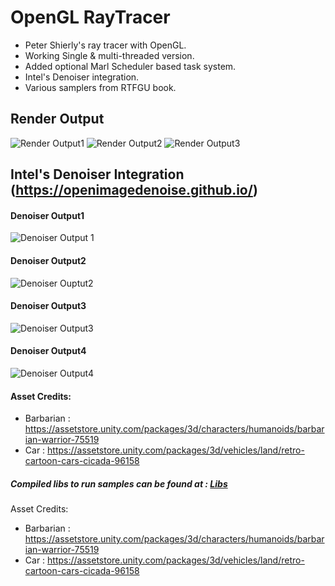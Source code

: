 # OpenGL RayTracer
* Peter Shierly's ray tracer with OpenGL. 
* Working Single & multi-threaded version. 
* Added optional Marl Scheduler based task system.
* Intel's Denoiser integration. 
* Various samplers from RTFGU book. 
## Render Output
![Render Output1](https://pbs.twimg.com/media/DvuZOUmWsAAg9oR.jpg)
![Render Output2](https://pbs.twimg.com/media/DvuZOUFXQAAOCPm.jpg)
![Render Output3](https://pbs.twimg.com/media/DvuZOUsXgAI-RtL.jpg)

## Intel's Denoiser Integration (https://openimagedenoise.github.io/)

#### Denoiser Output1
  ![Denoiser Output 1](https://i.ibb.co/28HDF5j/ogl-rt1.jpg)

#### Denoiser Output2
  ![Denoiser Ouptut2](https://i.ibb.co/PYhJC4B/ogl-rt2.jpg)

#### Denoiser Output3
  ![Denoiser Output3](https://i.ibb.co/F3ByR43/ogl-rt3.jpg)

#### Denoiser Output4
  ![Denoiser Output4](https://i.ibb.co/P9M9Rmr/ogl-rt4.jpg)

#### Asset Credits:
  * Barbarian : https://assetstore.unity.com/packages/3d/characters/humanoids/barbarian-warrior-75519
  * Car : https://assetstore.unity.com/packages/3d/vehicles/land/retro-cartoon-cars-cicada-96158

##### Compiled libs to run samples can be found at : [Libs](https://drive.google.com/drive/folders/12YA0c78YrrAOwK97uqeYieTNGlAK-te5?usp=sharing)

Asset Credits:
 * Barbarian : https://assetstore.unity.com/packages/3d/characters/humanoids/barbarian-warrior-75519
 * Car : https://assetstore.unity.com/packages/3d/vehicles/land/retro-cartoon-cars-cicada-96158

